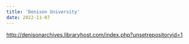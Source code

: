 ```yaml
---
title: 'Denison University'
date: 2022-11-07
---
```

http://denisonarchives.libraryhost.com/index.php?unsetrepositoryid=1
